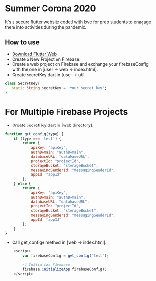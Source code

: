 # Summer Corona 2020

It's a secure flutter website coded with love for prep students to enagage them into activities during the pandemic.

## How to use

- [Download Flutter Web](https://flutter.dev/docs/get-started/web).
- Create a New Project on Firebase.
- Create a web project on Firebase and exchange your firebaseConfig with the one in [user -> web -> index.html].
- Create secretKey.dart in [user -> util]

```dart
class SecretKey{
   static String secretKey = 'your_secret_key';
}
```

# For Multiple Firebase Projects

- Create secretKey.dart in [web directory].

```js
function get_config(type) {
    if (type === 'test') {
        return {
            apiKey: "apiKey",
            authDomain: "authDomain",
            databaseURL: "databaseURL",
            projectId: "projectId",
            storageBucket: "storageBucket",
            messagingSenderId: "messagingSenderId",
            appId: "appId"
        };
    } else {
        return {
            apiKey: "apiKey",
            authDomain: "authDomain",
            databaseURL: "databaseURL",
            projectId: "projectId",
            storageBucket: "storageBucket",
            messagingSenderId: "messagingSenderId",
            appId: "appId"
        };
    }
}
```

- Call get_confige method in [web -> index.html].

```js
    <script>
        var firebaseConfig = get_config('test');
        
        // Initialize Firebase
        firebase.initializeApp(firebaseConfig);
    </script>
```

